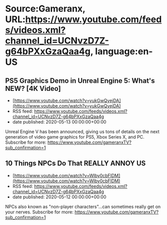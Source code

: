# Source:Gameranx, URL:https://www.youtube.com/feeds/videos.xml?channel_id=UCNvzD7Z-g64bPXxGzaQaa4g, language:en-US

## PS5 Graphics Demo in Unreal Engine 5: What's NEW? [4K Video]
 - [https://www.youtube.com/watch?v=yukGwQyejDA](https://www.youtube.com/watch?v=yukGwQyejDA)
 - RSS feed: https://www.youtube.com/feeds/videos.xml?channel_id=UCNvzD7Z-g64bPXxGzaQaa4g
 - date published: 2020-05-13 00:00:00+00:00

Unreal Engine V has been announced, giving us tons of details on the next generation of video game graphics for PS5, Xbox Series X, and PC.
Subscribe for more: https://www.youtube.com/gameranxTV?sub_confirmation=1

## 10 Things NPCs Do That REALLY ANNOY US
 - [https://www.youtube.com/watch?v=Wlby0cbFlDM](https://www.youtube.com/watch?v=Wlby0cbFlDM)
 - RSS feed: https://www.youtube.com/feeds/videos.xml?channel_id=UCNvzD7Z-g64bPXxGzaQaa4g
 - date published: 2020-05-12 00:00:00+00:00

NPCs also known as "non-player characters"...can sometimes really get on your nerves.
Subscribe for more: https://www.youtube.com/gameranxTV?sub_confirmation=1

